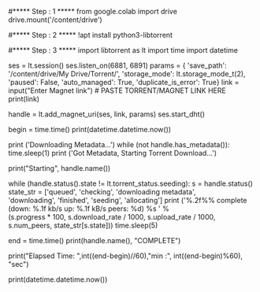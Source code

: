 #*****  Step : 1  *****
from google.colab import drive
drive.mount('/content/drive')

#*****  Step : 2  *****
!apt install python3-libtorrent

#*****  Step : 3  *****
import libtorrent as lt
import time
import datetime
 
ses = lt.session()
ses.listen_on(6881, 6891)
params = {
    'save_path': '/content/drive/My Drive/Torrent/',
    'storage_mode': lt.storage_mode_t(2),
    'paused': False,
    'auto_managed': True,
    'duplicate_is_error': True}
link = input("Enter Magnet link") # PASTE TORRENT/MAGNET LINK HERE
print(link)
 
handle = lt.add_magnet_uri(ses, link, params)
ses.start_dht()
 
begin = time.time()
print(datetime.datetime.now())
 
print ('Downloading Metadata...')
while (not handle.has_metadata()):
    time.sleep(1)
print ('Got Metadata, Starting Torrent Download...')
 
print("Starting", handle.name())
 
while (handle.status().state != lt.torrent_status.seeding):
    s = handle.status()
    state_str = ['queued', 'checking', 'downloading metadata', \
            'downloading', 'finished', 'seeding', 'allocating']
    print ('%.2f%% complete (down: %.1f kb/s up: %.1f kB/s peers: %d) %s ' % \
            (s.progress * 100, s.download_rate / 1000, s.upload_rate / 1000, \
            s.num_peers, state_str[s.state]))
    time.sleep(5)
 
end = time.time()
print(handle.name(), "COMPLETE")
 
print("Elapsed Time: ",int((end-begin)//60),"min :", int((end-begin)%60), "sec")
 
print(datetime.datetime.now())
